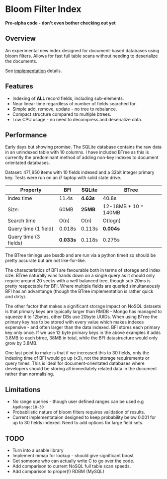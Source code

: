 # Bloom Filter Index

**Pre-alpha code - don't even bother checking out yet**

## Overview

An experimental new index designed for document-based databases using bloom filters.  Allows for fast full table scans without needing to deserialize the
documents.

See [implementation](implementation.md) details.

## Features

* Indexing of **ALL** record fields, including sub-elements.
* Near linear time regardless of number of fields searched for.
* Simple add, remove, update - no tree to rebalance.
* Compact structure compared to multiple btrees.
* Low CPU usage - no need to decompress and deserialize data.

## Performance

Early days but showing promise.  The SQLite database contains the raw data in an unindexed table with 10 columns.
I have included BTree as this is currently the predominant method of adding non-key indexes to document orientated databases.

Dataset: 471,950 items with 10 fields indexed and a 32bit integer primary key.  Tests were run on an i7 laptop with solid state drive.

Property              | BFI       | SQLite    | BTree   
--------------------- | --------- |---------- | ---------------------
Index time            | 11.4s     | **4.63s** | 40.8s                 
Size:                 | 60MB      | **25MB**  | 12-18MB * 10 = 140MB 
Search time           | O(n)      | O(n)      | O(logn)               
Query time (1 field)  | 0.018s    | 0.113s    | **0.004s**            
Query time (3 fields) | **0.033s**| 0.118s    | 0.275s                

The BTree timings use bssdb and are run via a python timeit so should be pretty accurate but are not like-for-like.

The characteristics of BFI are favourable both in terms of storage and index size.  BTree naturally wins hands down on a single query as it should only require around 20 seeks with a well balanced tree, though sub 20ms is pretty respectable for BFI.  Where multiple fields are queried simultaneously BFI has an advantange (though the BTree implementation is rather quick and dirty).

The other factor that makes a significant storage impact on NoSQL datasets is that primary keys are typically larger than RMDB - Mongo has managed to squeeze it to 12bytes, other DBs use 20byte UUIDs.  When using BTree the primary key has to be stored with every value which makes indexes expensive - and often larger than the data indexed.  BFI stores each primary key only once.  If we use 12 byte primary keys in the above examples it adds 3.8MB to each btree, 38MB in total, while the BFI datastructure would only grow by 3.8MB.

One last point to make is that if we increased this to 30 fields, only the indexing time of BFI would go up (x3), not the storage requirements or query times.  This is ideal for document-orientated databases where developers should be storing all immediately related data in the document rather than normalising.

## Limitations

* No range queries - though user defined ranges can be used e.g ``AgeRange:18-30``
* Probabilistic nature of bloom filters requires validation of results.
* Current implementataion designed to keep probability below 0.001 for up to 30 fields indexed.  Need to add options for large field sets.

## TODO

* Turn into a usable library
* Implement mmap for lookup - should give significant boost
* Get someone who can actually write C to go over the code.
* Add comparison to current NoSQL full table scan speeds.
* Add comparison to proper(!) RDBM (MySQL)
